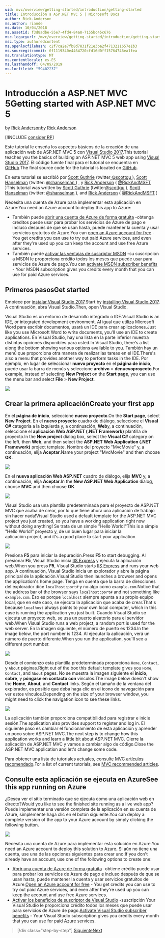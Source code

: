 ```yaml
---
uid: mvc/overview/getting-started/introduction/getting-started
title: Introducción a ASP.NET MVC 5 | Microsoft Docs
author: Rick-Anderson
ms.author: riande
ms.date: 10/04/2018
ms.assetid: f3d8adbe-55e7-4fd4-84a8-7155bc45c676
msc.legacyurl: /mvc/overview/getting-started/introduction/getting-started
msc.type: authoredcontent
ms.openlocfilehash: c2f7ca2e7fb8d7831f21e3ba2f4713211657e1b3
ms.sourcegitcommit: 0f1119340e4464720cfd16d0ff15764746ea1fea
ms.translationtype: MT
ms.contentlocale: es-ES
ms.lasthandoff: 04/09/2019
ms.locfileid: "59402237"
---
```

# <a name="getting-started-with-aspnet-mvc-5"></a><span data-ttu-id="7a6f6-102">Introducción a ASP.NET MVC 5</span><span class="sxs-lookup"><span data-stu-id="7a6f6-102">Getting started with ASP.NET MVC 5</span></span>

<span data-ttu-id="7a6f6-103">by [Rick Anderson]((https://twitter.com/RickAndMSFT))</span><span class="sxs-lookup"><span data-stu-id="7a6f6-103">by [Rick Anderson]((https://twitter.com/RickAndMSFT))</span></span>

[!INCLUDE [consider RP](../../../../includes/razor.md)]

<span data-ttu-id="7a6f6-104">Este tutorial le enseña los aspectos básicos de la creación de una aplicación web de ASP.NET MVC 5 con [Visual Studio 2017](https://visualstudio.microsoft.com/downloads/?utm_medium=microsoft&utm_source=docs.microsoft.com&utm_campaign=button+cta&utm_content=download+vs2017).</span><span class="sxs-lookup"><span data-stu-id="7a6f6-104">This tutorial teaches you the basics of building an ASP.NET MVC 5 web app using [Visual Studio 2017](https://visualstudio.microsoft.com/downloads/?utm_medium=microsoft&utm_source=docs.microsoft.com&utm_campaign=button+cta&utm_content=download+vs2017).</span></span> <span data-ttu-id="7a6f6-105">El código fuente final para el tutorial se encuentra en [GitHub](https://github.com/aspnet/AspNetDocs/tree/master/aspnet/mvc/overview/getting-started/introduction/sample/MvcMovie/MvcMovie).</span><span class="sxs-lookup"><span data-stu-id="7a6f6-105">The final source code for the tutorial is located on [GitHub](https://github.com/aspnet/AspNetDocs/tree/master/aspnet/mvc/overview/getting-started/introduction/sample/MvcMovie/MvcMovie).</span></span>

<span data-ttu-id="7a6f6-106">En este tutorial se escribió por [Scott Guthrie](https://weblogs.asp.net/scottgu/) (twitter[ @scottgu ](https://twitter.com/scottgu) ), [Scott Hanselman](http://www.hanselman.com/blog/) (twitter: [ @shanselman ](https://twitter.com/shanselman) ) , y [Rick Anderson](https://twitter.com/RickAndMSFT) ( [ @RickAndMSFT ](https://twitter.com/#!/RickAndMSFT) )</span><span class="sxs-lookup"><span data-stu-id="7a6f6-106">This tutorial was written by [Scott Guthrie](https://weblogs.asp.net/scottgu/) (twitter[@scottgu](https://twitter.com/scottgu) ), [Scott Hanselman](http://www.hanselman.com/blog/) (twitter: [@shanselman](https://twitter.com/shanselman) ), and [Rick Anderson](https://twitter.com/RickAndMSFT) ( [@RickAndMSFT](https://twitter.com/#!/RickAndMSFT) )</span></span>

<span data-ttu-id="7a6f6-107">Necesita una cuenta de Azure para implementar esta aplicación en Azure:</span><span class="sxs-lookup"><span data-stu-id="7a6f6-107">You need an Azure account to deploy this app to Azure:</span></span>

- <span data-ttu-id="7a6f6-108">También puede [abrir una cuenta de Azure de forma gratuita](https://azure.microsoft.com/pricing/free-trial/?WT.mc_id=A443DD604) -obtenga créditos puede usar para probar los servicios de Azure de pago e incluso después de que se usan hasta, puede mantener la cuenta y usar servicios gratuitos de Azure.</span><span class="sxs-lookup"><span data-stu-id="7a6f6-108">You can [open an Azure account for free](https://azure.microsoft.com/pricing/free-trial/?WT.mc_id=A443DD604) - You get credits you can use to try out paid Azure services, and even after they're used up you can keep the account and use free Azure services.</span></span>
- <span data-ttu-id="7a6f6-109">También puede [activar las ventajas de suscriptor MSDN](https://azure.microsoft.com/pricing/member-offers/msdn-benefits-details/?WT.mc_id=A443DD604) -su suscripción a MSDN le proporciona crédito todos los meses que puede usar para servicios de Azure de pago.</span><span class="sxs-lookup"><span data-stu-id="7a6f6-109">You can [activate MSDN subscriber benefits](https://azure.microsoft.com/pricing/member-offers/msdn-benefits-details/?WT.mc_id=A443DD604) - Your MSDN subscription gives you credits every month that you can use for paid Azure services.</span></span>

## <a name="get-started"></a><span data-ttu-id="7a6f6-110">Primeros pasos</span><span class="sxs-lookup"><span data-stu-id="7a6f6-110">Get started</span></span>

<span data-ttu-id="7a6f6-111">Empiece por [instalar Visual Studio 2017](https://visualstudio.microsoft.com/downloads/?utm_medium=microsoft&utm_source=docs.microsoft.com&utm_campaign=button+cta&utm_content=download+vs2017).</span><span class="sxs-lookup"><span data-stu-id="7a6f6-111">Start by [installing Visual Studio 2017](https://visualstudio.microsoft.com/downloads/?utm_medium=microsoft&utm_source=docs.microsoft.com&utm_campaign=button+cta&utm_content=download+vs2017).</span></span> <span data-ttu-id="7a6f6-112">A continuación, abra Visual Studio.</span><span class="sxs-lookup"><span data-stu-id="7a6f6-112">Then, open Visual Studio.</span></span>

<span data-ttu-id="7a6f6-113">Visual Studio es un entorno de desarrollo integrado o IDE.</span><span class="sxs-lookup"><span data-stu-id="7a6f6-113">Visual Studio is an IDE, or integrated development environment.</span></span> <span data-ttu-id="7a6f6-114">Al igual que utiliza Microsoft Word para escribir documentos, usará un IDE para crear aplicaciones.</span><span class="sxs-lookup"><span data-stu-id="7a6f6-114">Just like you use Microsoft Word to write documents, you'll use an IDE to create applications.</span></span> <span data-ttu-id="7a6f6-115">En Visual Studio, hay una lista en la parte inferior muestra distintas opciones disponibles para usted.</span><span class="sxs-lookup"><span data-stu-id="7a6f6-115">In Visual Studio, there's a list along the bottom showing various options available to you.</span></span> <span data-ttu-id="7a6f6-116">También hay un menú que proporciona otra manera de realizar las tareas en el IDE.</span><span class="sxs-lookup"><span data-stu-id="7a6f6-116">There's also a menu that provides another way to perform tasks in the IDE.</span></span> <span data-ttu-id="7a6f6-117">Por ejemplo, en lugar de seleccionar **nuevo proyecto** en el **página de inicio**, puede usar la barra de menús y seleccione **archivo** > **denuevoproyecto**.</span><span class="sxs-lookup"><span data-stu-id="7a6f6-117">For example, instead of selecting **New Project** on the **Start page**, you can use the menu bar and select **File** > **New Project**.</span></span>

![](getting-started/_static/image1.png)

## <a name="create-your-first-app"></a><span data-ttu-id="7a6f6-118">Crear la primera aplicación</span><span class="sxs-lookup"><span data-stu-id="7a6f6-118">Create your first app</span></span>

<span data-ttu-id="7a6f6-119">En el **página de inicio**, seleccione **nuevo proyecto**.</span><span class="sxs-lookup"><span data-stu-id="7a6f6-119">On the **Start page**, select **New Project**.</span></span> <span data-ttu-id="7a6f6-120">En el **nuevo proyecto** cuadro de diálogo, seleccione el **Visual C#** categoría a la izquierda y, a continuación, **Web**y, a continuación, seleccione el **aplicación Web ASP.NET (.NET Framework)**  plantilla de proyecto.</span><span class="sxs-lookup"><span data-stu-id="7a6f6-120">In the **New project** dialog box, select the **Visual C#** category on the left, then **Web**, and then select the **ASP.NET Web Application (.NET Framework)** project template.</span></span> <span data-ttu-id="7a6f6-121">Nombre del proyecto "MvcMovie" y, a continuación, elija **Aceptar**.</span><span class="sxs-lookup"><span data-stu-id="7a6f6-121">Name your project "MvcMovie" and then choose **OK**.</span></span>

![](getting-started/_static/image2.png)

<span data-ttu-id="7a6f6-122">En el **nueva aplicación Web ASP.NET** cuadro de diálogo, elija **MVC** y, a continuación, elija **Aceptar**.</span><span class="sxs-lookup"><span data-stu-id="7a6f6-122">In the **New ASP.NET Web Application** dialog, choose **MVC** and then choose **OK**.</span></span>

![](getting-started/_static/image3.png)

<span data-ttu-id="7a6f6-123">Visual Studio usa una plantilla predeterminada para el proyecto de ASP.NET MVC que acaba de crear, por lo que tiene ahora una aplicación de trabajo sin hacer nada!</span><span class="sxs-lookup"><span data-stu-id="7a6f6-123">Visual Studio used a default template for the ASP.NET MVC project you just created, so you have a working application right now without doing anything!</span></span> <span data-ttu-id="7a6f6-124">Se trata de un simple "Hello World!"</span><span class="sxs-lookup"><span data-stu-id="7a6f6-124">This is a simple "Hello World!"</span></span> <span data-ttu-id="7a6f6-125">proyecto y, de un buen lugar para iniciar la aplicación.</span><span class="sxs-lookup"><span data-stu-id="7a6f6-125">project, and it's a good place to start your application.</span></span>

![](getting-started/_static/image4.png)

<span data-ttu-id="7a6f6-126">Presiona **F5** para iniciar la depuración.</span><span class="sxs-lookup"><span data-stu-id="7a6f6-126">Press **F5** to start debugging.</span></span> <span data-ttu-id="7a6f6-127">Al presionar **F5**, Visual Studio inicia [IIS Express](/iis/extensions/introduction-to-iis-express/iis-express-overview) y ejecuta la aplicación web.</span><span class="sxs-lookup"><span data-stu-id="7a6f6-127">When you press **F5**, Visual Studio starts [IIS Express](/iis/extensions/introduction-to-iis-express/iis-express-overview) and runs your web app.</span></span> <span data-ttu-id="7a6f6-128">A continuación, Visual Studio inicia un explorador y abre la página principal de la aplicación.</span><span class="sxs-lookup"><span data-stu-id="7a6f6-128">Visual Studio then launches a browser and opens the application's home page.</span></span> <span data-ttu-id="7a6f6-129">Tenga en cuenta que la barra de direcciones del explorador dice `localhost:port#` y no algo como `example.com`.</span><span class="sxs-lookup"><span data-stu-id="7a6f6-129">Notice that the address bar of the browser says `localhost:port#` and not something like `example.com`.</span></span> <span data-ttu-id="7a6f6-130">Eso es porque `localhost` siempre apunta a su propio equipo local, que en este caso, se ejecuta la aplicación que acaba de crear.</span><span class="sxs-lookup"><span data-stu-id="7a6f6-130">That's because `localhost` always points to your own local computer, which in this case is running the application you just built.</span></span> <span data-ttu-id="7a6f6-131">Cuando Visual Studio se ejecuta un proyecto web, se usa un puerto aleatorio para el servidor web.</span><span class="sxs-lookup"><span data-stu-id="7a6f6-131">When Visual Studio runs a web project, a random port is used for the web server.</span></span> <span data-ttu-id="7a6f6-132">En la imagen siguiente, el número de puerto es 1234.</span><span class="sxs-lookup"><span data-stu-id="7a6f6-132">In the image below, the port number is 1234.</span></span> <span data-ttu-id="7a6f6-133">Al ejecutar la aplicación, verá un número de puerto diferente.</span><span class="sxs-lookup"><span data-stu-id="7a6f6-133">When you run the application, you'll see a different port number.</span></span>

![](getting-started/_static/image5.png)

<span data-ttu-id="7a6f6-134">Desde el comienzo esta plantilla predeterminada proporciona `Home`, `Contact`, y `About` páginas.</span><span class="sxs-lookup"><span data-stu-id="7a6f6-134">Right out of the box this default template gives you `Home`, `Contact`, and `About` pages.</span></span> <span data-ttu-id="7a6f6-135">No se muestra la imagen siguiente el **inicio**, **sobre**, y **póngase en contacto con** vínculos.</span><span class="sxs-lookup"><span data-stu-id="7a6f6-135">The image below doesn't show the **Home**, **About**, and **Contact** links.</span></span> <span data-ttu-id="7a6f6-136">Según el tamaño de la ventana del explorador, es posible que deba haga clic en el icono de navegación para ver estos vínculos.</span><span class="sxs-lookup"><span data-stu-id="7a6f6-136">Depending on the size of your browser window, you might need to click the navigation icon to see these links.</span></span>

![](getting-started/_static/image6.png)

<span data-ttu-id="7a6f6-137">La aplicación también proporciona compatibilidad para registrar e inicie sesión.</span><span class="sxs-lookup"><span data-stu-id="7a6f6-137">The application also provides support to register and log in.</span></span> <span data-ttu-id="7a6f6-138">El siguiente paso es cambiar el funcionamiento de esta aplicación y aprender un poco sobre ASP.NET MVC.</span><span class="sxs-lookup"><span data-stu-id="7a6f6-138">The next step is to change how this application works and learn a little bit about ASP.NET MVC.</span></span> <span data-ttu-id="7a6f6-139">Cierre la aplicación de ASP.NET MVC y vamos a cambiar algo de código.</span><span class="sxs-lookup"><span data-stu-id="7a6f6-139">Close the ASP.NET MVC application and let's change some code.</span></span>

<span data-ttu-id="7a6f6-140">Para obtener una lista de tutoriales actuales, consulte [MVC artículos recomendado](../mvc-learning-sequence.md).</span><span class="sxs-lookup"><span data-stu-id="7a6f6-140">For a list of current tutorials, see [MVC recommended articles](../mvc-learning-sequence.md).</span></span>

## <a name="see-this-app-running-on-azure"></a><span data-ttu-id="7a6f6-141">Consulte esta aplicación se ejecuta en Azure</span><span class="sxs-lookup"><span data-stu-id="7a6f6-141">See this app running on Azure</span></span>

<span data-ttu-id="7a6f6-142">¿Desea ver el sitio terminado que se ejecuta como una aplicación web en directo?</span><span class="sxs-lookup"><span data-stu-id="7a6f6-142">Would you like to see the finished site running as a live web app?</span></span> <span data-ttu-id="7a6f6-143">Puede implementar una versión completa de la aplicación en su cuenta de Azure, simplemente haga clic en el botón siguiente.</span><span class="sxs-lookup"><span data-stu-id="7a6f6-143">You can deploy a complete version of the app to your Azure account by simply clicking the following button.</span></span>

[![](https://azuredeploy.net/deploybutton.png)](https://azuredeploy.net/?repository=https://github.com/aspnet/AspNetDocs/tree/master/aspnet/mvc/overview/getting-started/introduction/sample/MvcMovie&amp;WT.mc_id=deploy_azure_aspnet)

<span data-ttu-id="7a6f6-144">Necesita una cuenta de Azure para implementar esta solución en Azure.</span><span class="sxs-lookup"><span data-stu-id="7a6f6-144">You need an Azure account to deploy this solution to Azure.</span></span> <span data-ttu-id="7a6f6-145">Si aún no tiene una cuenta, use una de las opciones siguientes para crear uno:</span><span class="sxs-lookup"><span data-stu-id="7a6f6-145">If you don't already have an account, use one of the following options to create one:</span></span>

- <span data-ttu-id="7a6f6-146">[Abrir una cuenta de Azure de forma gratuita](https://azure.microsoft.com/pricing/free-trial/?WT.mc_id=A443DD604) -obtiene crédito puede usar para probar los servicios de Azure de pago e incluso después de que se usan hasta, puede mantener la cuenta y usar servicios gratuitos de Azure.</span><span class="sxs-lookup"><span data-stu-id="7a6f6-146">[Open an Azure account for free](https://azure.microsoft.com/pricing/free-trial/?WT.mc_id=A443DD604) - You get credits you can use to try out paid Azure services, and even after they're used up you can keep the account and use free Azure services.</span></span>
- <span data-ttu-id="7a6f6-147">[Activar los beneficios de suscriptor de Visual Studio](https://azure.microsoft.com/pricing/member-offers/credit-for-visual-studio-subscribers) -suscripción Your Visual Studio le proporciona crédito todos los meses que puede usar para servicios de Azure de pago.</span><span class="sxs-lookup"><span data-stu-id="7a6f6-147">[Activate Visual Studio subscriber benefits](https://azure.microsoft.com/pricing/member-offers/credit-for-visual-studio-subscribers) - Your Visual Studio subscription gives you credits every month that you can use for paid Azure services.</span></span>

> [!div class="step-by-step"]
> [<span data-ttu-id="7a6f6-148">Siguiente</span><span class="sxs-lookup"><span data-stu-id="7a6f6-148">Next</span></span>](adding-a-controller.md)
